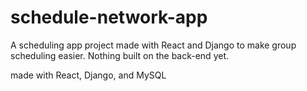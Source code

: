 # schedule-network-app

A scheduling app project made with React and Django to make group scheduling easier. Nothing built on the back-end yet.


made with React, Django, and MySQL
